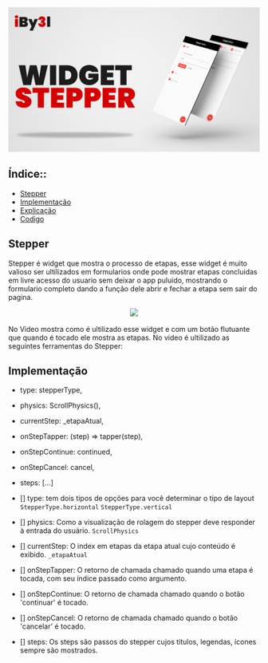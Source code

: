 ![APRESENTAÇÃO](https://github.com/iBy3l/Stepper_Flutter/blob/main/assets/ABERTURA.jpg)
##  Índice::
- [Stepper](#stapper)
- [Implementação](#implementação)
- [Explicação](#explicacao)
- [Codigo](#codigo)

## Stepper
Stepper é widget que mostra o processo de etapas, esse widget é muito valioso ser ultilizados em formularios onde 
pode mostrar etapas concluidas em livre acesso do usuario sem deixar o app puluido, mostrando o formulario completo 
dando a função dele abrir e fechar a etapa sem sair do pagina.

<p align="center"><img src="https://github.com/iBy3l/Stepper_Flutter/blob/main/assets/stepper.gif" width="200"></p>


No Video mostra como é ultilizado esse widget e com um botão flutuante que quando é tocado ele mostra as etapas.
No video é ultilizado as seguintes ferramentas do Stepper:

## Implementação
- type: stepperType,
- physics: ScrollPhysics(),
- currentStep: _etapaAtual,
- onStepTapper: (step) => tapper(step),
- onStepContinue: continued,
- onStepCancel: cancel,
- steps: <Step>[...]
  
 - [] type: tem dois tipos de opções para você determinar o tipo de layout `StepperType.horizontal` `StepperType.vertical`
 - [] physics: Como a visualização de rolagem do stepper deve responder à entrada do usuário. `ScrollPhysics`
 - [] currentStep: O index em etapas da etapa atual cujo conteúdo é exibido. `_etapaAtual`
 - [] onStepTapper: O retorno de chamada chamado quando uma etapa é tocada, com seu índice passado como argumento.
 - [] onStepContinue: O retorno de chamada chamado quando o botão 'continuar' é tocado.
 - [] onStepCancel: O retorno de chamada chamado quando o botão 'cancelar' é tocado.
 - [] steps: Os steps são passos do stepper cujos títulos, legendas, ícones sempre são mostrados.



